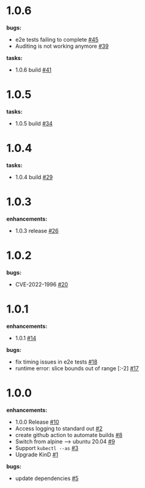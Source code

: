 # 1.0.6

**bugs:**
 - e2e tests failing to complete [\#45](https://github.com/TremoloSecurity/kube-oidc-proxy/issues/45)
 - Auditing is not working anymore [\#39](https://github.com/TremoloSecurity/kube-oidc-proxy/issues/39)

**tasks:**
 - 1.0.6 build [\#41](https://github.com/TremoloSecurity/kube-oidc-proxy/issues/41)

# 1.0.5

**tasks:**
 - 1.0.5 build [\#34](https://github.com/TremoloSecurity/kube-oidc-proxy/issues/34)

# 1.0.4

**tasks:**
 - 1.0.4 build [\#29](https://github.com/TremoloSecurity/kube-oidc-proxy/issues/29)

# 1.0.3

**enhancements:**
 - 1.0.3 release [\#26](https://github.com/TremoloSecurity/kube-oidc-proxy/issues/26)

# 1.0.2

**bugs:**
 - CVE-2022-1996 [\#20](https://github.com/TremoloSecurity/kube-oidc-proxy/issues/20)

# 1.0.1

**enhancements:**
 - 1.0.1 [\#14](https://github.com/TremoloSecurity/kube-oidc-proxy/issues/14)

**bugs:**
 - fix timing issues in e2e tests [\#18](https://github.com/TremoloSecurity/kube-oidc-proxy/issues/18)
 - runtime error: slice bounds out of range [:-2] [\#17](https://github.com/TremoloSecurity/kube-oidc-proxy/issues/17)
 
# 1.0.0

**enhancements:**
 - 1.0.0 Release [\#10](https://github.com/TremoloSecurity/kube-oidc-proxy/issues/10)
 - Access logging to standard out [\#2](https://github.com/TremoloSecurity/kube-oidc-proxy/issues/2)
 - create github action to automate builds [\#8](https://github.com/TremoloSecurity/kube-oidc-proxy/issues/8)
 - Switch from alpine --> ubuntu 20.04 [\#9](https://github.com/TremoloSecurity/kube-oidc-proxy/issues/9)
 - Support `kubectl --as` [\#3](https://github.com/TremoloSecurity/kube-oidc-proxy/issues/3)
 - Upgrade KinD [\#1](https://github.com/TremoloSecurity/kube-oidc-proxy/issues/1)

**bugs:**
 - update dependencies [\#5](https://github.com/TremoloSecurity/kube-oidc-proxy/issues/5)

